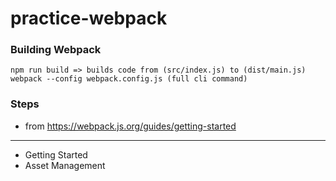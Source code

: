 # practice-webpack

### Building Webpack
```
npm run build => builds code from (src/index.js) to (dist/main.js)
webpack --config webpack.config.js (full cli command)
```

### Steps
* from https://webpack.js.org/guides/getting-started
---
* Getting Started
* Asset Management
